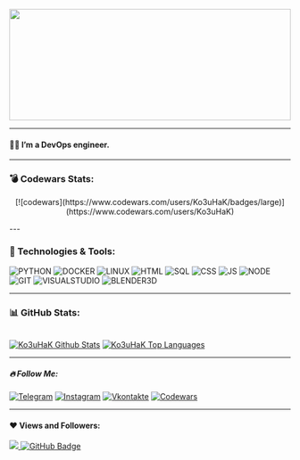 <p align="center"><img src="img/Gif_Galaxia_en_el_Universo-.gif" width="100%" height="200" /></p>

---
#### 🙋‍♂️ I’m a DevOps engineer.
---
### :bomb: Codewars Stats:

<p align="center">[![codewars](https://www.codewars.com/users/Ko3uHaK/badges/large)](https://www.codewars.com/users/Ko3uHaK)</p>
---


 ### <summary>🚀 Technologies & Tools:</summary>

![PYTHON](https://img.shields.io/badge/-PYTHON-540a89?style=flat&logo=PYTHON)
![DOCKER](https://img.shields.io/badge/-DOCKER-540a89?style=flat&logo=DOCKER)
![LINUX](https://img.shields.io/badge/-LINUX-540a89?style=flat&logo=LINUX)
![HTML](https://img.shields.io/badge/-HTML-540a89?style=flat&logo=HTML5)
![SQL](https://img.shields.io/badge/-MySQL-540a89?style=flat&logo=mySQL)
![CSS](https://img.shields.io/badge/-CSS-540a89?style=flat&logo=CSS3&logoColor=blue)
![JS](https://img.shields.io/badge/-JAVASCRIPT-540a89?style=flat&logo=JAVASCRIPT)
![NODE](https://img.shields.io/badge/-NODE.JS-540a89?style=flat&logo=NODE.JS&logoColor=GREEN)
![GIT](https://img.shields.io/badge/-GIT-540a89?style=flat&logo=GIT)
![VISUALSTUDIO](https://img.shields.io/badge/-VISUAL_STUDIO-540a89?style=flat&logo=VISUALSTUDIO&logoColor=violet)
![BLENDER3D](https://img.shields.io/badge/-BLENDER_3D-540a89?style=flat&logo=BLENDER)

---
### <summary>📊 GitHub Stats:</summary> 
 <br/>
    <a href="https://github.com/ko3uhak/github-readme-stats"><img alt="Ko3uHaK Github Stats" src="https://github-readme-stats.vercel.app/api?username=ko3uhak&show_icons=true&count_private=true&hide_border=true&bg_color=0D1117&title_color=990099&text_color=ff6600&icon_color=ffff00" /></a>
  <a href="https://github.com/ko3uhak/github-readme-stats"><img alt="Ko3uHaK Top Languages" src="https://github-readme-stats.vercel.app/api/top-langs/?username=ko3uhak&langs_count=8&count_private=true&layout=compact&hide_border=true&bg_color=0D1117&title_color=990099&text_color=ff6600&icon_color=ffff00" /></a>
  <br/>

---
##### 🔥 Follow Me:
[![Telegram](https://img.shields.io/badge/-Telegram-540a89?style=for-the-badge&logo=telegram&logoColor=27A0D9)](https://t.me/Daniil_Dev_30)
[![Instagram](https://img.shields.io/badge/-Instagram-540a89?style=for-the-badge&logo=instagram&logoColor=B4068E)](https://www.instagram.com/6ery_gomou)
[![Vkontakte](https://img.shields.io/badge/-Vkontakte-540a89?style=for-the-badge&logo=Vk&logoColor=4F7DB3)](https://vk.com/id174856652)
[![Codewars](https://img.shields.io/badge/-Codewars-540a89?style=for-the-badge&logo=Codewars&logoColor=red)](https://www.codewars.com/users/Ko3uHaK)

---
#### ❤ Views and Followers:
<a href="https://github.com/Meghna-DAS/github-profile-views-counter">
    <img src="https://komarev.com/ghpvc/?username=Ko3uHaK&color=blueviolet">
</a>
<a href="https://github.com/Ko3uHaK?tab=followers"><img src="https://img.shields.io/github/followers/Ko3uHaK?label=Followers&style=social" alt="GitHub Badge"></a>